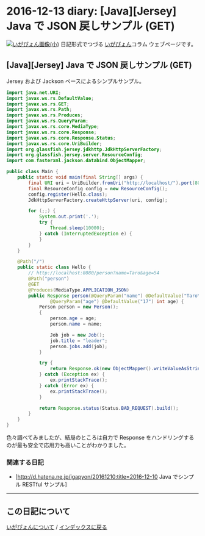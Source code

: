 2016-12-13 diary: [Java][Jersey] Java で  JSON 戻しサンプル (GET)
=====================================================================================================
[![いがぴょん画像(小)](https://igapyon.github.io/diary/images/iga200306s.jpg "いがぴょん")](https://igapyon.github.io/diary/memo/memoigapyon.html) 日記形式でつづる [いがぴょん](https://igapyon.github.io/diary/memo/memoigapyon.html)コラム ウェブページです。

## [Java][Jersey] Java で  JSON 戻しサンプル (GET)

Jersey および Jackson ベースによるシンプルサンプル。
```java
import java.net.URI;
import javax.ws.rs.DefaultValue;
import javax.ws.rs.GET;
import javax.ws.rs.Path;
import javax.ws.rs.Produces;
import javax.ws.rs.QueryParam;
import javax.ws.rs.core.MediaType;
import javax.ws.rs.core.Response;
import javax.ws.rs.core.Response.Status;
import javax.ws.rs.core.UriBuilder;
import org.glassfish.jersey.jdkhttp.JdkHttpServerFactory;
import org.glassfish.jersey.server.ResourceConfig;
import com.fasterxml.jackson.databind.ObjectMapper;

public class Main {
	public static void main(final String[] args) {
		final URI uri = UriBuilder.fromUri("http://localhost/").port(8080).build();
		final ResourceConfig config = new ResourceConfig();
		config.register(Hello.class);
		JdkHttpServerFactory.createHttpServer(uri, config);

		for (;;) {
			System.out.print('.');
			try {
				Thread.sleep(10000);
			} catch (InterruptedException e) {
			}
		}
	}

	@Path("/")
	public static class Hello {
		// http://localhost:8080/person?name=Taro&age=54
		@Path("person")
		@GET
		@Produces(MediaType.APPLICATION_JSON)
		public Response person(@QueryParam("name") @DefaultValue("TaroYamada") String name,
				@QueryParam("age") @DefaultValue("17") int age) {
			Person person = new Person();
			{
				person.age = age;
				person.name = name;

				Job job = new Job();
				job.title = "leader";
				person.jobs.add(job);
			}

			try {
				return Response.ok(new ObjectMapper().writeValueAsString(person), MediaType.APPLICATION_JSON).build();
			} catch (Exception ex) {
				ex.printStackTrace();
			} catch (Error ex) {
				ex.printStackTrace();
			}

			return Response.status(Status.BAD_REQUEST).build();
		}
	}
}
```

色々調べてみましたが、結局のところは自力で Response をハンドリングするのが最も安全で応用力も高いことがわかりました。


### 関連する日記

* [http://d.hatena.ne.jp/igapyon/20161210:title=2016-12-10 Java でシンプル RESTful サンプル]



----------------------------------------------------------------------------------------------------

## この日記について
[いがぴょんについて](http://www.igapyon.jp/igapyon/diary/memo/memoigapyon.html) / [インデックスに戻る](https://igapyon.github.io/diary/idxall.html)

